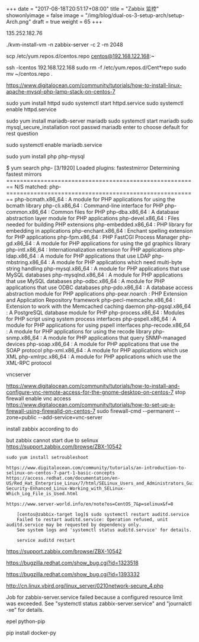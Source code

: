 +++
date = "2017-08-18T20:51:17+08:00"
title = "Zabbix 监控"
showonlyimage = false
image = "/img/blog/dual-os-3-setup-arch/setup-Arch.png"
draft = true
weight = 65
+++


<!--more-->


135.252.182.76

./kvm-install-vm -n zabbix-server -c 2 -m 2048

scp /etc/yum.repos.d/centos.repo centos@192.168.122.168:~

ssh -lcentos 192.168.122.168
sudo rm -f /etc/yum.repos.d/Cent*repo
sudo mv ~/centos.repo .

https://www.digitalocean.com/community/tutorials/how-to-install-linux-apache-mysql-php-lamp-stack-on-centos-7

sudo yum install httpd
sudo systemctl start httpd.service
sudo systemctl enable httpd.service

sudo yum install mariadb-server mariadb
sudo systemctl start mariadb
sudo mysql_secure_installation
    root passwd mariadb
    enter to choose default for rest question

sudo systemctl enable mariadb.service


sudo yum install php php-mysql

$ yum search php-                                                                        [3/1920]
Loaded plugins: fastestmirror
Determining fastest mirrors
======================================================== N/S matched: php- ========================================================
php-bcmath.x86_64 : A module for PHP applications for using the bcmath library
php-cli.x86_64 : Command-line interface for PHP
php-common.x86_64 : Common files for PHP
php-dba.x86_64 : A database abstraction layer module for PHP applications
php-devel.x86_64 : Files needed for building PHP extensions
php-embedded.x86_64 : PHP library for embedding in applications
php-enchant.x86_64 : Enchant spelling extension for PHP applications
php-fpm.x86_64 : PHP FastCGI Process Manager
php-gd.x86_64 : A module for PHP applications for using the gd graphics library
php-intl.x86_64 : Internationalization extension for PHP applications
php-ldap.x86_64 : A module for PHP applications that use LDAP
php-mbstring.x86_64 : A module for PHP applications which need multi-byte string handling
php-mysql.x86_64 : A module for PHP applications that use MySQL databases
php-mysqlnd.x86_64 : A module for PHP applications that use MySQL databases
php-odbc.x86_64 : A module for PHP applications that use ODBC databases
php-pdo.x86_64 : A database access abstraction module for PHP applications
php-pear.noarch : PHP Extension and Application Repository framework
php-pecl-memcache.x86_64 : Extension to work with the Memcached caching daemon
php-pgsql.x86_64 : A PostgreSQL database module for PHP
php-process.x86_64 : Modules for PHP script using system process interfaces
php-pspell.x86_64 : A module for PHP applications for using pspell interfaces
php-recode.x86_64 : A module for PHP applications for using the recode library
php-snmp.x86_64 : A module for PHP applications that query SNMP-managed devices
php-soap.x86_64 : A module for PHP applications that use the SOAP protocol
php-xml.x86_64 : A module for PHP applications which use XML
php-xmlrpc.x86_64 : A module for PHP applications which use the XML-RPC protocol


vncserver

https://www.digitalocean.com/community/tutorials/how-to-install-and-configure-vnc-remote-access-for-the-gnome-desktop-on-centos-7
stop firewall enable vnc access
  https://www.digitalocean.com/community/tutorials/how-to-set-up-a-firewall-using-firewalld-on-centos-7
  sudo firewall-cmd --permanent --zone=public --add-service=vnc-server



install zabbix according to do

but zabbix cannot start due to selinux
    https://support.zabbix.com/browse/ZBX-10542

    sudo yum install setroubleshoot

    https://www.digitalocean.com/community/tutorials/an-introduction-to-selinux-on-centos-7-part-1-basic-concepts
    https://access.redhat.com/documentation/en-US/Red_Hat_Enterprise_Linux/7/html/SELinux_Users_and_Administrators_Guide/sect-Security-Enhanced_Linux-Working_with_SELinux-Which_Log_File_is_Used.html

    https://www.server-world.info/en/note?os=CentOS_7&p=selinux&f=8

        [centos@zabbix-target log]$ sudo systemctl restart auditd.service
        Failed to restart auditd.service: Operation refused, unit auditd.service may be requested by dependency only.
        See system logs and 'systemctl status auditd.service' for details.

        service auditd restart

https://support.zabbix.com/browse/ZBX-10542

https://bugzilla.redhat.com/show_bug.cgi?id=1323518

https://bugzilla.redhat.com/show_bug.cgi?id=1393332

http://cn.linux.vbird.org/linux_server/0210network-secure_4.php

Job for zabbix-server.service failed because a configured resource limit was exceeded. See "systemctl status zabbix-server.service" and "journalctl -xe" for details.


epel python-pip

pip install docker-py

